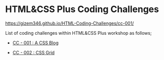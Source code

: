# HTML&CSS Plus Coding Challenges
https://gizem346.github.io/HTML-Coding-Challenges/cc-001/

List of coding challenges within HTML&CSS Plus workshop as follows;

- [CC - 001 :  A CSS Blog](./cc-001/README.md)

- [CC - 002 :  CSS Grid](./cc-002/README.md)
